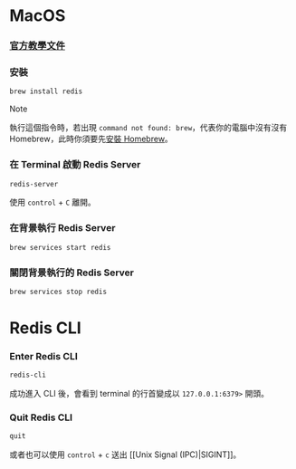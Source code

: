 # MacOS

### [官方教學文件](https://redis.io/docs/getting-started/installation/install-redis-on-mac-os/)

### 安裝

```bash
brew install redis
```

>[!Note]
>執行這個指令時，若出現 `command not found: brew`，代表你的電腦中沒有沒有 Homebrew，此時你須要先[安裝 Homebrew](</Tools/Mac/Homebrew.md#安裝>)。

### 在 Terminal 啟動 Redis Server

```bash
redis-server
```

使用 `control` + `C` 離開。

### 在背景執行 Redis Server

```bash
brew services start redis
```

### 關閉背景執行的 Redis Server

```bash
brew services stop redis
```

# Redis CLI

### Enter Redis CLI

```bash
redis-cli
```

成功進入 CLI 後，會看到 terminal 的行首變成以 `127.0.0.1:6379>` 開頭。

### Quit Redis CLI

```bash
quit
```

或者也可以使用 `control` + `c` 送出 [[Unix Signal (IPC)|SIGINT]]。

